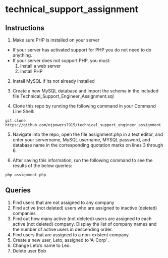 # technical_support_assignment

## Instructions
1. Make sure PHP is installed on your server
- If your server has activated support for PHP you do not need to do anything.
- If your server does not support PHP, you must:
    1. install a web server
    2. install PHP
    
2. Install MySQL if its not already installed

3. Create a new MySQL database and import the schema in the included file Technical_Support_Engineer_Assignment.sql

4. Clone this repo by running the following command in your Command Line Shell:

```git clone https://github.com/njpowers7915/technical_support_engineer_assignment```

5. Navigate into the repo, open the file assignment.php in a text editor, and enter your servername, MySQL username, MYSQL password, and database name in the corresponding quotation marks on lines 3 through 6.

6. After saving this information, run the following command to see the results of the below queries:

```php assignment.php```

## Queries

1. Find users that are not assigned to any company
2. Find active (not deleted) users who are assigned to inactive (deleted) companies
3. Find out how many active (not deleted) users are assigned to each active (not deleted)
company. Display the list of company names and the number of active users in
descending order.
4. Find users that are assigned to a non-existent company.
5. Create a new user, Leto, assigned to ‘A-Corp’ .
6. Change Leto’s name to Leo.
7. Delete user Bob
